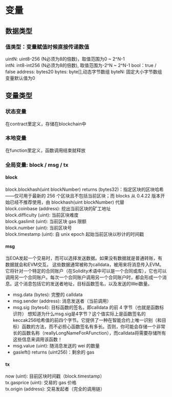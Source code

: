 # 变量
## 数据类型
### 值类型：变量赋值时候直接传递数值
uintN: uint8-256 (N必须为8的倍数)，取值范围为0 ~ 2^N-1  
intN: int8-int256 (N必须为8的倍数), 取值范围为-2^N ~ 2^N-1
bool：true / false
address: bytes20
bytes: byte[],动态字节数组
byteN: 固定大小字节数组
变量默认值为0
## 变量类型
### 状态变量
在contract里定义，存储在blockchain中
### 本地变量
在function里定义，函数调用结束就释放
### 全局变量: block / msg / tx
#### block
block.blockhash(uint blockNumber) returns (bytes32)：指定区块的区块哈希——仅可用于最新的 256 个区块且不包括当前区块；而 blocks 从 0.4.22 版本开始已经不推荐使用，由 blockhash(uint blockNumber) 代替  
block.coinbase (address): 挖出当前区块的矿工地址  
block.difficulty (uint): 当前区块难度  
block.gaslimit (uint): 当前区块 gas 限额  
block.number (uint): 当前区块号  
block.timestamp (uint): 自 unix epoch 起始当前区块以秒计的时间戳  
#### msg
当EOA发起一个交易时，而可以选择发送数据。如果没有数据就是普通转账，有数据就会和EVM交互。
这些数据通常被称为calldata，被用来将消息传入EVM。它将针对一个特定的合同账户（在Solidity术语中可以是一个合同或库），它也可以调用另一个合同账户。每次一个合同账户调用另一个合同账户时，都会形成一个消息。这个消息包括它的发送者地址，目标函数签名，以及发送的Wei数量。
- msg.data (bytes): 完整的 calldata  
- msg.sender (address): 消息发送者（当前调用）  
- msg.sig (bytes4): 目标函数的签名，即calldata 的前 4 字节（也就是函数标识符）
  想知道为什么msg.sig是4字节？这个值实际上是函数签名的keccak256哈希值的前四个字节。它提供了一种在智能合约上唯一识别（和目标）函数的方法，而不必担心函数签名有多长。否则，你可能会存储一个非常长的函数名称（reallyLongNameForAFunction），而calldata将需要存储所有这些信息来调用该函数！
- msg.value (uint): 随消息发送的 wei 的数量
- gasleft() returns (uint256)：剩余的 gas  
#### tx
now (uint): 目前区块时间戳（block.timestamp）  
tx.gasprice (uint): 交易的 gas 价格  
tx.origin (address): 交易发起者（完全的调用链）  


